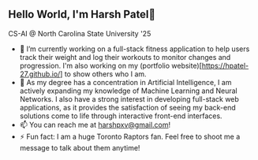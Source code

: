 ## Hello World, I'm Harsh Patel👋
CS-AI @ North Carolina State University '25

- 🔭 I’m currently working on a full-stack fitness application to help users track their weight and log their workouts to monitor changes and progression. I'm also working on my (portfolio website)[https://hpatel-27.github.io/] to show others who I am.
- 🌱 As my degree has a concentration in Artificial Intelligence, I am actively expanding my knowledge of Machine Learning and Neural Networks. I also have a strong interest in developing full-stack web applications, as it provides the satisfaction of seeing my back-end solutions come to life through interactive front-end interfaces.
- 📫 You can reach me at harshpxv@gmail.com!
- ⚡ Fun fact: I am a huge Toronto Raptors fan. Feel free to shoot me a message to talk about them anytime!
